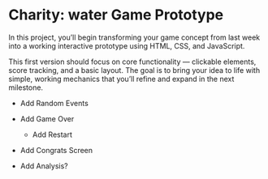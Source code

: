 # Charity: water Game Prototype

In this project, you’ll begin transforming your game concept from last week into a working interactive prototype using HTML, CSS, and JavaScript.

This first version should focus on core functionality — clickable elements, score tracking, and a basic layout. The goal is to bring your idea to life with simple, working mechanics that you’ll refine and expand in the next milestone.

- Add Random Events

- Add Game Over
  - Add Restart
- Add Congrats Screen
- Add Analysis?